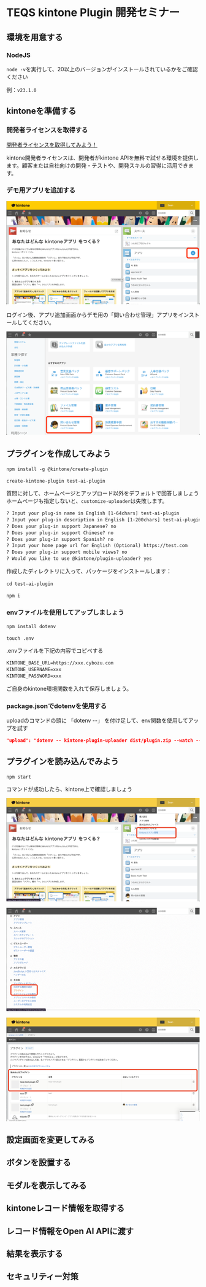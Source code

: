 # TEQS kintone Plugin 開発セミナー

## 環境を用意する

### NodeJS

`node -v`を実行して、20以上のバージョンがインストールされているかをご確認ください

例：`v23.1.0`

## kintoneを準備する

### 開発者ライセンスを取得する

[開発者ライセンスを取得してみよう！](https://cybozu.dev/ja/kintone/developer-license/registration-form/)

kintone開発者ライセンスは、開発者がkintone APIを無料で試せる環境を提供します。顧客または自社向けの開発・テストや、開発スキルの習得に活用できます。

### デモ用アプリを追加する

![kintoneポータル画面](../images/portal.png)

ログイン後、アプリ追加画面からデモ用の「問い合わせ管理」アプリをインストールしてください。

![アプリ追加画面](../images/addApp.png)

## プラグインを作成してみよう

`npm install -g @kintone/create-plugin`

`create-kintone-plugin test-ai-plugin`

質問に対して、ホームページとアップロード以外をデフォルトで回答しましょう
ホームページも指定しないと、`customize-uploader`は失敗します。

``` txt
? Input your plug-in name in English [1-64chars] test-ai-plugin
? Input your plug-in description in English [1-200chars] test-ai-plugin
? Does your plug-in support Japanese? no
? Does your plug-in support Chinese? no
? Does your plug-in support Spanish? no
? Input your home page url for English (Optional) https://test.com
? Does your plug-in support mobile views? no
? Would you like to use @kintone/plugin-uploader? yes
```

作成したディレクトリに入って、パッケージをインストールします：

`cd test-ai-plugin`

`npm i`

### envファイルを使用してアップしましょう

`npm install dotenv`

`touch .env`

.envファイルを下記の内容でコピペする

``` txt
KINTONE_BASE_URL=https://xxx.cybozu.com
KINTONE_USERNAME=xxx
KINTONE_PASSWORD=xxx
```

ご自身のkintone環境関数を入れて保存しましょう。

### package.jsonでdotenvを使用する

uploadのコマンドの頭に 「dotenv --」 を付け足して、env関数を使用してアップを試す

``` json
"upload": "dotenv -- kintone-plugin-uploader dist/plugin.zip --watch --waiting-dialog-ms 3000"
```

## プラグインを読み込んでみよう

`npm start`

コマンドが成功したら、kintone上で確認しましょう

![kintone-portal](../images/kintonePortal-Settings.png)

![kintone-settings](../images/kintone-settings.png)

![kintone-plugin-page](../images/pluginPage.png)

## 設定画面を変更してみる

## ボタンを設置する

## モダルを表示してみる

## kintoneレコード情報を取得する

## レコード情報をOpen AI APIに渡す

## 結果を表示する

## セキュリティー対策